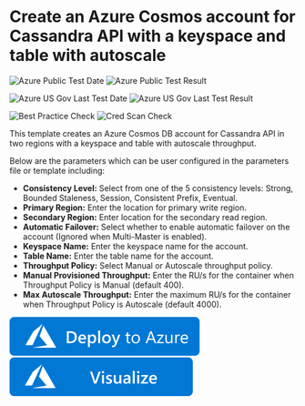 # Create an Azure Cosmos account for Cassandra API with a keyspace and table with autoscale

![Azure Public Test Date](https://azurequickstartsservice.blob.core.windows.net/badges/101-cosmosdb-cassandra-autoscale/PublicLastTestDate.svg)
![Azure Public Test Result](https://azurequickstartsservice.blob.core.windows.net/badges/101-cosmosdb-cassandra-autoscale/PublicDeployment.svg)

![Azure US Gov Last Test Date](https://azurequickstartsservice.blob.core.windows.net/badges/101-cosmosdb-cassandra-autoscale/FairfaxLastTestDate.svg)
![Azure US Gov Last Test Result](https://azurequickstartsservice.blob.core.windows.net/badges/101-cosmosdb-cassandra-autoscale/FairfaxDeployment.svg)

![Best Practice Check](https://azurequickstartsservice.blob.core.windows.net/badges/101-cosmosdb-cassandra-autoscale/BestPracticeResult.svg)
![Cred Scan Check](https://azurequickstartsservice.blob.core.windows.net/badges/101-cosmosdb-cassandra-autoscale/CredScanResult.svg)

This template creates an Azure Cosmos DB account for Cassandra API in two regions with a keyspace and table with autoscale throughput.

Below are the parameters which can be user configured in the parameters file or template including:

- **Consistency Level:** Select from one of the 5 consistency levels: Strong, Bounded Staleness, Session, Consistent Prefix, Eventual.
- **Primary Region:** Enter the location for primary write region.
- **Secondary Region:** Enter location for the secondary read region.
- **Automatic Failover:** Select whether to enable automatic failover on the account (Ignored when Multi-Master is enabled).
- **Keyspace Name:** Enter the keyspace name for the account.
- **Table Name:** Enter the table name for the account.
- **Throughput Policy:** Select Manual or Autoscale throughput policy.
- **Manual Provisioned Throughput:** Enter the RU/s for the container when Throughput Policy is Manual (default 400).
- **Max Autoscale Throughput:** Enter the maximum RU/s for the container when Throughput Policy is Autoscale (default 4000).

[![Deploy To Azure](https://raw.githubusercontent.com/Azure/azure-quickstart-templates/master/1-CONTRIBUTION-GUIDE/images/deploytoazure.svg?sanitize=true)](https://portal.azure.com/#create/Microsoft.Template/uri/https%3A%2F%2Fraw.githubusercontent.com%2FAzure%2Fazure-quickstart-templates%2Fmaster%2F101-cosmosdb-cassandra-autoscale%2Fazuredeploy.json)  [![Visualize](https://raw.githubusercontent.com/Azure/azure-quickstart-templates/master/1-CONTRIBUTION-GUIDE/images/visualizebutton.svg?sanitize=true)](http://armviz.io/#/?load=https%3A%2F%2Fraw.githubusercontent.com%2FAzure%2Fazure-quickstart-templates%2Fmaster%2F101-cosmosdb-cassandra-autoscale%2Fazuredeploy.json)
